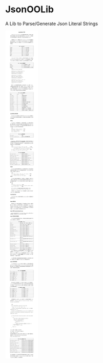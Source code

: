 # JsonOOLib
A Lib to Parse/Generate Json Literal Strings

![Image](https://github.com/apreak/JsonOOLib/blob/master/README.jpg)
